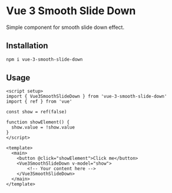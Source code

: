 # Vue 3 Smooth Slide Down

Simple component for smooth slide down effect.

## Installation

```sh
npm i vue-3-smooth-slide-down
```

## Usage

```vue
<script setup>
import { Vue3SmoothSlideDown } from 'vue-3-smooth-slide-down'
import { ref } from 'vue'

const show = ref(false)

function showElement() {
  show.value = !show.value
}
</script>

<template>
  <main>
    <button @click="showElement">Click me</button>
    <Vue3SmoothSlideDown v-model="show">
        <!-- Your content here -->
    </Vue3SmoothSlideDown>
  </main>
</template>
```